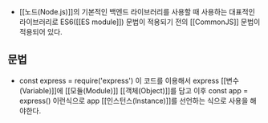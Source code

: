 - [[노드(Node.js)]]의 기본적인 백엔드 라이브러리를 사용할 때 사용하는 대표적인 라이브러리로 ES6([[ES module]]) 문법이 적용되기 전의 [[CommonJS]] 문법이 적용되어 있다.

## 문법

- const express = require('express') 이 코드를 이용해서 express [[변수(Variable)]]에 [[모듈(Module)]] [[객체(Object)]]를 담고 이후 const app = express() 이런식으로 app [[인스턴스(Instance)]]를 선언하는 식으로 사용을 해야한다.